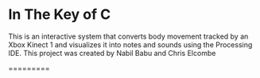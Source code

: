 In The Key of C
=========================
This is an interactive system that converts body movement tracked by an Xbox Kinect 1 and visualizes it into notes and sounds using the Processing IDE.
This project was created by Nabil Babu and Chris Elcombe

=========

